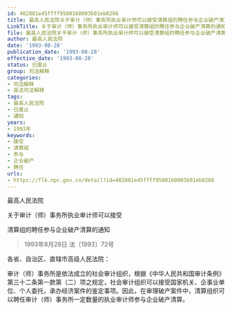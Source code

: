 ```yaml
---
id: 402881e45ffff9500160003b01eb0266
title: 最高人民法院关于审计（师）事务所执业审计师可以接受清算组的聘任参与企业破产清算的通知
LinkTitle: 关于审计（师）事务所执业审计师可以接受清算组的聘任参与企业破产清算的通知（1993）
file: 最高人民法院关于审计（师）事务所执业审计师可以接受清算组的聘任参与企业破产清算的通知_19930828_402881e45ffff9500160003b01eb0266.docx
author: 最高人民法院
date: '1993-08-28'
publication_date: '1993-08-28'
effective_date: '1993-08-28'
status: 已废止
group: 司法解释
categories:
- 司法解释
- 高法司法解释
tags:
- 最高人民法院
- 已废止
- 通知
years:
- 1993年
keywords:
- 接受
- 清算组
- 参与
- 企业破产
- 聘任
urls:
- https://flk.npc.gov.cn/detail?id=402881e45ffff9500160003b01eb0266
---
```


最高人民法院

关于审计（师）事务所执业审计师可以接受

清算组的聘任参与企业破产清算的通知

> 1993年8月28日 法〔1993〕72号

各省、自治区、直辖市高级人民法院：

审计（师）事务所是依法成立的社会审计组织，根据《中华人民共和国审计条例》第三十二条第一款第（二）项之规定，社会审计组织可以接受国家机关、企事业单位、个人委托，承办经济案件的鉴定事项。因此，在审理破产案件中，清算组织可以聘任审计（师）事务所一定数量的执业审计师参与企业破产清算。
